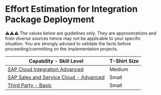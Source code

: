 # Effort Estimation for Integration Package Deployment

:warning::warning::warning:  The values below are guidelines only. They are approximations and from diverse sources hence may not be applicable to your specific situation. You are strongly advised to validate the facts before proceeding/committing on the implementation projects.


 Capability - Skill Level | T-Shirt Size
---|---
[SAP Cloud Integration Advanced](../Application_Skill_Level_Definition.md#cloud-integration---advanced-skills) | Medium
[SAP Sales and Service Cloud - Advanced](../Application_Skill_Level_Definition.md#sap-sales-and-service-cloud---advanced-skills)  | Small
[Third Party - Basic](../Application_Skill_Level_Definition.md#third-party---basic-skills) | Small